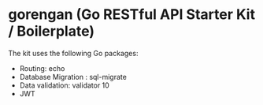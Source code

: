 # gorengan (Go RESTful API Starter Kit / Boilerplate)

The kit uses the following Go packages:
* Routing: echo 
* Database Migration : sql-migrate
* Data validation: validator 10
* JWT
